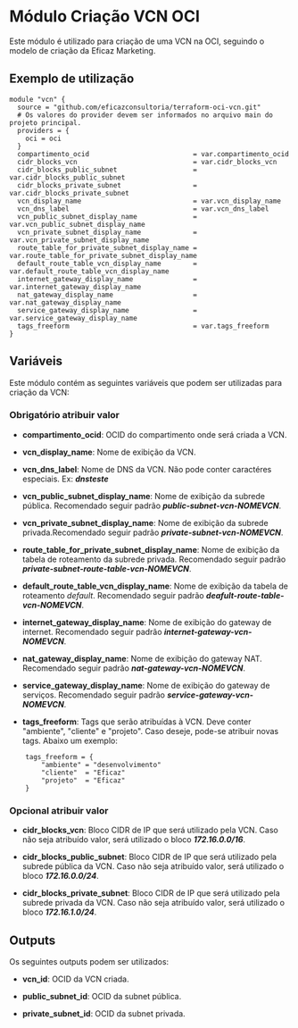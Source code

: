 # Módulo Criação VCN OCI

Este módulo é utilizado para criação de uma VCN na OCI, seguindo o modelo de criação da Eficaz Marketing.



## Exemplo de utilização
```
module "vcn" {
  source = "github.com/eficazconsultoria/terraform-oci-vcn.git"
  # Os valores do provider devem ser informados no arquivo main do projeto principal.
  providers = {
    oci = oci
  }
  compartimento_ocid                          = var.compartimento_ocid
  cidr_blocks_vcn                             = var.cidr_blocks_vcn
  cidr_blocks_public_subnet                   = var.cidr_blocks_public_subnet
  cidr_blocks_private_subnet                  = var.cidr_blocks_private_subnet
  vcn_display_name                            = var.vcn_display_name
  vcn_dns_label                               = var.vcn_dns_label
  vcn_public_subnet_display_name              = var.vcn_public_subnet_display_name
  vcn_private_subnet_display_name             = var.vcn_private_subnet_display_name
  route_table_for_private_subnet_display_name = var.route_table_for_private_subnet_display_name
  default_route_table_vcn_display_name        = var.default_route_table_vcn_display_name
  internet_gateway_display_name               = var.internet_gateway_display_name
  nat_gateway_display_name                    = var.nat_gateway_display_name
  service_gateway_display_name                = var.service_gateway_display_name
  tags_freeform                               = var.tags_freeform
}
```



## Variáveis

Este módulo contém as seguintes variáveis que podem ser utilizadas para criação da VCN:


### Obrigatório atribuir valor



- **compartimento_ocid**: OCID do compartimento onde será criada a VCN.


- **vcn_display_name**: Nome de exibição da VCN.


- **vcn_dns_label**: Nome de DNS da VCN. Não pode conter caractéres especiais. Ex: ***dnsteste***


- **vcn_public_subnet_display_name**: Nome de exibição da subrede pública. Recomendado seguir padrão ***public-subnet-vcn-NOMEVCN***.


- **vcn_private_subnet_display_name**: Nome de exibição da subrede privada.Recomendado seguir padrão ***private-subnet-vcn-NOMEVCN***.


- **route_table_for_private_subnet_display_name**: Nome de exibição da tabela de roteamento da subrede privada. Recomendado seguir padrão ***private-subnet-route-table-vcn-NOMEVCN***.


- **default_route_table_vcn_display_name**: Nome de exibição da tabela de roteamento _default_. Recomendado seguir padrão ***deafult-route-table-vcn-NOMEVCN***.


- **internet_gateway_display_name**: Nome de exibição do gateway de internet. Recomendado seguir padrão ***internet-gateway-vcn-NOMEVCN***.


- **nat_gateway_display_name**: Nome de exibição do gateway NAT. Recomendado seguir padrão ***nat-gateway-vcn-NOMEVCN***.


- **service_gateway_display_name**: Nome de exibição do gateway de serviços. Recomendado seguir padrão ***service-gateway-vcn-NOMEVCN***.


- **tags_freeform**: Tags que serão atribuídas à VCN. Deve conter "ambiente", "cliente" e "projeto". Caso deseje, pode-se atribuir novas tags. Abaixo um exemplo:
```
    tags_freeform = {
        "ambiente" = "desenvolvimento"
        "cliente"  = "Eficaz"
        "projeto"  = "Eficaz"
    }
```
 

### Opcional atribuir valor



- **cidr_blocks_vcn**: Bloco CIDR de IP que será utilizado pela VCN. Caso não seja atribuído valor, será utilizado o bloco ***172.16.0.0/16***.


- **cidr_blocks_public_subnet**: Bloco CIDR de IP que será utilizado pela subrede pública da VCN. Caso não seja atribuído valor, será utilizado o bloco ***172.16.0.0/24***.


- **cidr_blocks_private_subnet**: Bloco CIDR de IP que será utilizado pela subrede privada da VCN. Caso não seja atribuído valor, será utilizado o bloco ***172.16.1.0/24***.



## Outputs

Os seguintes outputs podem ser utilizados:

- **vcn_id**: OCID da VCN criada.


- **public_subnet_id**: OCID da subnet pública.


- **private_subnet_id**: OCID da subnet privada.

